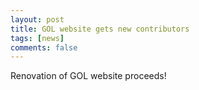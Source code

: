 ```yaml
---
layout: post
title: GOL website gets new contributors
tags: [news]
comments: false
---
```


Renovation of GOL website proceeds!

